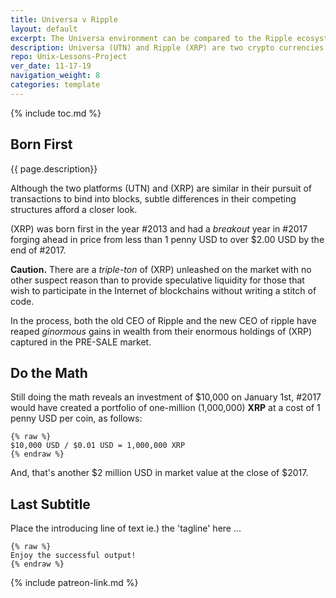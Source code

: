 ```yaml
---
title: Universa v Ripple
layout: default
excerpt: The Universa environment can be compared to the Ripple ecosystem ...
description: Universa (UTN) and Ripple (XRP) are two crypto currencies. One was born at the end of 2017, the other conceived in 2013.
repo: Unix-Lessons-Project 
ver_date: 11-17-19
navigation_weight: 8
categories: template
---
```

{% include toc.md %}

## Born First

{{ page.description}}

Although the two platforms (UTN) and (XRP) are similar in their pursuit of transactions to bind into blocks, subtle differences in their competing structures afford a closer look.

(XRP) was born first in the year #2013 and had a *breakout* year in #2017 forging ahead in price from less than 1 penny USD to over $2.00 USD by the end of #2017.

**Caution.** There are a *triple-ton* of (XRP) unleashed on the market with no other suspect reason than to provide speculative liquidity for those that wish to participate in the Internet of blockchains without writing a stitch of code.

In the process, both the old CEO of Ripple and the new CEO of ripple have reaped *ginormous* gains in wealth from their enormous holdings of (XRP) captured in the PRE-SALE market.

## Do the Math

Still doing the math reveals an investment of $10,000 on January 1st, #2017 would have created a portfolio of one-million (1,000,000) **XRP** at a cost of 1 penny USD per coin, as follows:

```liquid
{% raw %}
$10,000 USD / $0.01 USD = 1,000,000 XRP
{% endraw %}
```

And, that's another $2 million USD in market value at the close of $2017.

## Last Subtitle

Place the introducing line of text ie.) the 'tagline' here ...

```liquid
{% raw %}
Enjoy the successful output!
{% endraw %}
```

{% include patreon-link.md %}
